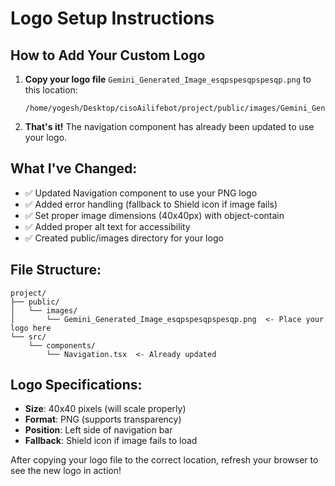 # Logo Setup Instructions

## How to Add Your Custom Logo

1. **Copy your logo file** `Gemini_Generated_Image_esqpspesqpspesqp.png` to this location:
   ```
   /home/yogesh/Desktop/cisoAilifebot/project/public/images/Gemini_Generated_Image_esqpspesqpspesqp.png
   ```

2. **That's it!** The navigation component has already been updated to use your logo.

## What I've Changed:

- ✅ Updated Navigation component to use your PNG logo
- ✅ Added error handling (fallback to Shield icon if image fails)
- ✅ Set proper image dimensions (40x40px) with object-contain
- ✅ Added proper alt text for accessibility
- ✅ Created public/images directory for your logo

## File Structure:
```
project/
├── public/
│   └── images/
│       └── Gemini_Generated_Image_esqpspesqpspesqp.png  <- Place your logo here
└── src/
    └── components/
        └── Navigation.tsx  <- Already updated
```

## Logo Specifications:
- **Size**: 40x40 pixels (will scale properly)
- **Format**: PNG (supports transparency)
- **Position**: Left side of navigation bar
- **Fallback**: Shield icon if image fails to load

After copying your logo file to the correct location, refresh your browser to see the new logo in action!
